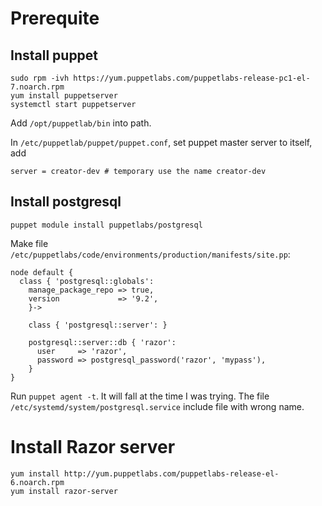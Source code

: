 # Prerequite

## Install puppet 
````
sudo rpm -ivh https://yum.puppetlabs.com/puppetlabs-release-pc1-el-7.noarch.rpm
yum install puppetserver
systemctl start puppetserver
````
Add `/opt/puppetlab/bin` into path.

In `/etc/puppetlab/puppet/puppet.conf`, set puppet master server to itself, add 
````
server = creator-dev # temporary use the name creator-dev
````

## Install postgresql
````
puppet module install puppetlabs/postgresql
````
Make file `/etc/puppetlabs/code/environments/production/manifests/site.pp`:
````
node default {
  class { 'postgresql::globals':
    manage_package_repo => true,
    version             => '9.2',
    }->

    class { 'postgresql::server': }

    postgresql::server::db { 'razor':
      user     => 'razor',
      password => postgresql_password('razor', 'mypass'),
    }    
}
````

Run `puppet agent -t`.
It will fall at the time I was trying. The file `/etc/systemd/system/postgresql.service` include file with wrong name.

# Install Razor server

````
yum install http://yum.puppetlabs.com/puppetlabs-release-el-6.noarch.rpm
yum install razor-server
````
